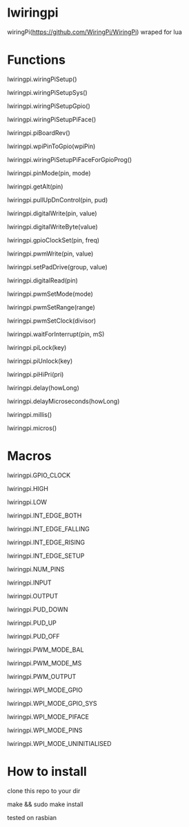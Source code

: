 # lwiringpi
wiringPi(https://github.com/WiringPi/WiringPi) wraped  for lua

# Functions

lwiringpi.wiringPiSetup()

lwiringpi.wiringPiSetupSys()

lwiringpi.wiringPiSetupGpio()

lwiringpi.wiringPiSetupPiFace()

lwiringpi.piBoardRev()

lwiringpi.wpiPinToGpio(wpiPin)

lwiringpi.wiringPiSetupPiFaceForGpioProg()

lwiringpi.pinMode(pin, mode)

lwiringpi.getAlt(pin)

lwiringpi.pullUpDnControl(pin, pud)

lwiringpi.digitalWrite(pin, value)

lwiringpi.digitalWriteByte(value)

lwiringpi.gpioClockSet(pin, freq)

lwiringpi.pwmWrite(pin, value)

lwiringpi.setPadDrive(group, value)

lwiringpi.digitalRead(pin)

lwiringpi.pwmSetMode(mode)

lwiringpi.pwmSetRange(range)

lwiringpi.pwmSetClock(divisor)

lwiringpi.waitForInterrupt(pin, mS)

lwiringpi.piLock(key)

lwiringpi.piUnlock(key)

lwiringpi.piHiPri(pri)

lwiringpi.delay(howLong)

lwiringpi.delayMicroseconds(howLong)

lwiringpi.millis()

lwiringpi.micros()

# Macros

lwiringpi.GPIO_CLOCK

lwiringpi.HIGH

lwiringpi.LOW


lwiringpi.INT_EDGE_BOTH

lwiringpi.INT_EDGE_FALLING

lwiringpi.INT_EDGE_RISING

lwiringpi.INT_EDGE_SETUP


lwiringpi.NUM_PINS


lwiringpi.INPUT

lwiringpi.OUTPUT


lwiringpi.PUD_DOWN

lwiringpi.PUD_UP

lwiringpi.PUD_OFF


lwiringpi.PWM_MODE_BAL

lwiringpi.PWM_MODE_MS

lwiringpi.PWM_OUTPUT


lwiringpi.WPI_MODE_GPIO

lwiringpi.WPI_MODE_GPIO_SYS


lwiringpi.WPI_MODE_PIFACE

lwiringpi.WPI_MODE_PINS

lwiringpi.WPI_MODE_UNINITIALISED


# How to install

clone this repo to your dir

make && sudo make install

tested on rasbian



